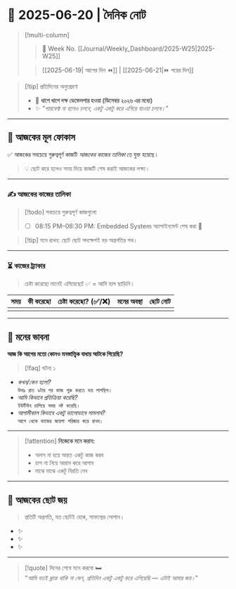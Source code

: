 # 📝 2025-06-20 | দৈনিক নোট

> [!multi-column]
> 
>> 📅 Week No. [[Journal/Weekly_Dashboard/2025-W25|2025-W25]]
>
>> [[2025-06-19| আগের দিন ⏪]] | [[2025-06-21|⏩ পরের দিন]]

> [!tip] প্রতিদিনের অনুপ্রেরণা  
> - 🎯 **ধাপে ধাপে দক্ষ ডেভেলপার হওয়া (ডিসেম্বর ২০২৬ এর মধ্যে)**  
> - ✨ _"পারফেক্ট না হলেও চলবে, একটু একটু করে এগিয়ে যাওয়া চলবে।"_

---

## 🎯 আজকের মূল ফোকাস

✅ আজকের সবচেয়ে গুরুত্বপূর্ণ কাজটি _আজকের কাজের তালিকা_ তে যুক্ত হয়েছে।

> 💡 ছোট করে হলেও সময় দিয়ে কাজটি শেষ করাই আজকের লক্ষ্য।

---

### ✍️ আজকের কাজের তালিকা

>[!todo] সবচেয়ে গুরুত্বপূর্ণ কাজগুলো  
>- [ ] 08:15 PM–08:30 PM: Embedded System অ্যাসাইনমেন্ট শেষ করা 🔺

> [!tip] মনে রাখব: ছোট ছোট পদক্ষেপই বড় অগ্রগতির পথ।

---

### ⏳ কাজের ট্র্যাকার

> চেষ্টা করেছো মানেই এগিয়েছো! ✅ = আমি হাল ছাড়িনি।

| সময় | কী করেছো | চেষ্টা করেছো? (✅/❌) | মনের অবস্থা | ছোট নোট |
| --- | -------- | ------------------- | ----------- | ------- |
|     |          |                     |             |         |

---

## 🧠 মনের ভাবনা

**আজ কি আগের মতো কোনও মনস্তাত্ত্বিক বাধায় আটকে গিয়েছি?**

> [!faq] ঘটনা ১

- _কখন/কেন হলো?_  
  `উদাঃ রাত ৯টার পর কাজ শুরু করতে ভয় লাগছিল।`
- _আমি কিভাবে প্রতিক্রিয়া করেছি?_  
  `ইউটিউব চালিয়ে সময় নষ্ট করেছি।`
- _আগামীকাল কিভাবে একটু ভালোভাবে সামলাব?_  
  `আগে থেকে কাজের জায়গা পরিষ্কার করে রাখব।`

---

> [!attention] **নিজেকে মনে করাব:**  
> - অলস না হয়ে অন্তত একটু কাজ করব  
> - চাপ না নিয়ে আরাম করে আগাব  
> - মাঝে মাঝে একটু বিরতি নেব  

---

## 🌱 আজকের ছোট জয়

> প্রতিটি অগ্রগতি, যত ছোটই হোক, সাফল্যের সোপান।

- ✨  
- ✨  
- ✨  

---

> [!quote] দিনের শেষে মনে করবো 🛏️  
> "_আমি যতই ক্লান্ত থাকি না কেন, প্রতিদিন একটু একটু করে এগিয়েছি — এটাই আমার জয়।_"
